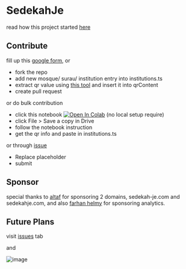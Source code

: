 # SedekahJe

read how this project started [here](https://www.khrnchn.xyz/blog/sedekah-je-lore)

## Contribute

fill up this [google form](https://forms.gle/sUvn5KteEXi6Ke8G9), or
- fork the repo
- add new mosque/ surau/ institution entry into institutions.ts
- extract qr value using [this tool](https://qrcoderaptor.com/) and insert it into qrContent
- create pull request

or do bulk contribution
- click this notebook [![Open In Colab](https://colab.research.google.com/assets/colab-badge.svg)](https://colab.research.google.com/drive/1ObRdwFqF9Ug6f1UjvDPB0X7m3hAyMaQj?usp=sharing) (no local setup require)
- click File > Save a copy in Drive
- follow the notebook instruction
- get the qr info and paste in institutions.ts

or through [issue](https://github.com/khrnchn/sedekah-je/issues/new?assignees=&labels=addQR&projects=&template=add_qr_code.md&title=%5BaddQR%5D+Add+New+QR+Code)
- Replace placeholder
- submit
  
## Sponsor

special thanks to [altaf](https://x.com/danielminho_?s=21&t=uaExBAqkDxtuY8KYLJBCLQ) for sponsoring 2 domains, sedekah-je.com and sedekahje.com, 
and also [farhan helmy](https://www.farhanhelmy.com/) for sponsoring analytics.

## Future Plans

visit [issues](https://github.com/khrnchn/sedekah-je/issues) tab

and 

![image](https://github.com/user-attachments/assets/91858011-8629-455d-af59-d137fe8803d5)

